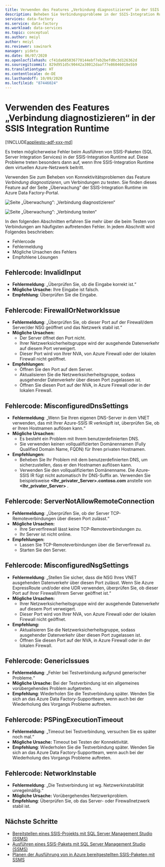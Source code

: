```yaml
---
title: Verwenden des Features „Verbindung diagnostizieren“ in der SSIS Integration Runtime
description: Beheben Sie Verbindungsprobleme in der SSIS-Integration Runtime mithilfe des Features „Verbindung diagnostizieren“.
services: data-factory
ms.service: data-factory
ms.workload: data-services
ms.topic: conceptual
ms.author: meiyl
author: meiyl
ms.reviewer: sawinark
manager: yidetu
ms.date: 06/07/2020
ms.openlocfilehash: cf41da685036770144ebf7eb2befd0c3d126362d
ms.sourcegitcommit: 829d951d5c90442a38012daaf77e86046018e5b9
ms.translationtype: HT
ms.contentlocale: de-DE
ms.lasthandoff: 10/09/2020
ms.locfileid: "87446024"
---
```

# <a name="use-the-diagnose-connectivity-feature-in-the-ssis-integration-runtime"></a>Verwenden des Features „Verbindung diagnostizieren“ in der SSIS Integration Runtime

[!INCLUDE[appliesto-adf-xxx-md](includes/appliesto-adf-xxx-md.md)]

Es treten möglicherweise Fehler beim Ausführen von SSIS-Paketen (SQL Server Integration Services) in der SSIS-Integration Runtime auf. Diese Probleme treten besonders dann auf, wenn Ihre SSIS-Integration Runtime dem virtuellen Azure-Netzwerk beitritt.

Verwenden Sie zum Beheben von Konnektivitätsproblemen das Feature *Verbindung diagnostizieren*, um Verbindungen zu testen. Sie finden dieses Feature auf der Seite „Überwachung“ der SSIS-Integration Runtime im Azure Data Factory-Portal.

 ![Seite „Überwachung“: „Verbindung diagnostizieren“](media/ssis-integration-runtime-diagnose-connectivity-faq/ssis-monitor-diagnose-connectivity.png)

 ![Seite „Überwachung“: „Verbindung testen“](media/ssis-integration-runtime-diagnose-connectivity-faq/ssis-monitor-test-connection.png)

In den folgenden Abschnitten erfahren Sie mehr über die beim Testen von Verbindungen am häufigsten auftretenden Fehler. In jedem Abschnitt wird Folgendes beschrieben:

- Fehlercode
- Fehlermeldung
- Mögliche Ursachen des Fehlers
- Empfohlene Lösungen

## <a name="error-code-invalidinput"></a>Fehlercode: InvalidInput

- **Fehlermeldung**: „Überprüfen Sie, ob die Eingabe korrekt ist.“
- **Mögliche Ursache:** Ihre Eingabe ist falsch.
- **Empfehlung**: Überprüfen Sie die Eingabe.

## <a name="error-code-firewallornetworkissue"></a>Fehlercode: FirewallOrNetworkIssue

- **Fehlermeldung**: „Überprüfen Sie, ob dieser Port auf der Firewall/dem Server/der NSG geöffnet und das Netzwerk stabil ist.“
- **Mögliche Ursachen:**
  - Der Server öffnet den Port nicht.
  - Ihrer Netzwerksicherheitsgruppe wird der ausgehende Datenverkehr auf diesem Port verweigert.
  - Dieser Port wird von Ihrer NVA, von Azure Firewall oder der lokalen Firewall nicht geöffnet.
- **Empfehlungen:**
  - Öffnen Sie den Port auf dem Server.
  - Aktualisieren Sie die Netzwerksicherheitsgruppe, sodass ausgehender Datenverkehr über diesen Port zugelassen ist.
  - Öffnen Sie diesen Port auf der NVA, in Azure Firewall oder in der lokalen Firewall.

## <a name="error-code-misconfigureddnssettings"></a>Fehlercode: MisconfiguredDnsSettings

- **Fehlermeldung**: „Wenn Sie Ihren eigenen DNS-Server in dem VNET verwenden, das mit Ihrer Azure-SSIS IR verknüpft ist, überprüfen Sie, ob er Ihren Hostnamen auflösen kann.“
- **Mögliche Ursachen:**
  -  Es besteht ein Problem mit Ihrem benutzerdefinierten DNS.
  -  Sie verwenden keinen vollqualifizierten Domänennamen (Fully Qualified Domain Name, FQDN) für Ihren privaten Hostnamen.
- **Empfehlungen:**
  -  Beheben Sie Ihr Problem mit dem benutzerdefinierten DNS, um sicherzustellen, dass er den Hostnamen auflösen kann.
  -  Verwenden Sie den vollqualifizierten Domänenname. Die Azure-SSIS IR fügt nicht automatisch Ihr DNS-Suffix an. Verwenden Sie beispielsweise **<Ihr_privater_Server>.contoso.com** anstelle von **<Ihr_privater_Server>** .

## <a name="error-code-servernotallowremoteconnection"></a>Fehlercode: ServerNotAllowRemoteConnection

- **Fehlermeldung**: „Überprüfen Sie, ob der Server TCP-Remoteverbindungen über diesen Port zulässt.“
- **Mögliche Ursachen:**
  -  Ihre Serverfirewall lässt keine TCP-Remoteverbindungen zu.
  -  Ihr Server ist nicht online.
- **Empfehlungen:**
  -  Lassen Sie TCP-Remoteverbindungen über die Serverfirewall zu.
  -  Starten Sie den Server.
   
## <a name="error-code-misconfigurednsgsettings"></a>Fehlercode: MisconfiguredNsgSettings

- **Fehlermeldung**: „Stellen Sie sicher, dass die NSG Ihres VNET ausgehenden Datenverkehr über diesen Port zulässt. Wenn Sie Azure ExpressRoute und/oder eine UDR verwenden, überprüfen Sie, ob dieser Port auf Ihrer Firewall/Ihrem Server geöffnet ist.“
- **Mögliche Ursachen:**
  -  Ihrer Netzwerksicherheitsgruppe wird der ausgehende Datenverkehr auf diesem Port verweigert.
  -  Dieser Port wird von Ihrer NVA, von Azure Firewall oder der lokalen Firewall nicht geöffnet.
- **Empfehlung:**
  -  Aktualisieren Sie die Netzwerksicherheitsgruppe, sodass ausgehender Datenverkehr über diesen Port zugelassen ist.
  -  Öffnen Sie diesen Port auf der NVA, in Azure Firewall oder in der lokalen Firewall.

## <a name="error-code-genericissues"></a>Fehlercode: GenericIssues

- **Fehlermeldung**: „Fehler bei Testverbindung aufgrund generischer Probleme.“
- **Mögliche Ursache:** Bei der Testverbindung ist ein allgemeines vorübergehendes Problem aufgetreten.
- **Empfehlung**: Wiederholen Sie die Testverbindung später. Wenden Sie sich an das Azure Data Factory-Supportteam, wenn auch bei der Wiederholung des Vorgangs Probleme auftreten.

## <a name="error-code-pspingexecutiontimeout"></a>Fehlercode: PSPingExecutionTimeout

- **Fehlermeldung**: „Timeout bei Testverbindung, versuchen Sie es später noch mal.“
- **Mögliche Ursache:** Timeout bei Testen der Konnektivität.
- **Empfehlung**: Wiederholen Sie die Testverbindung später. Wenden Sie sich an das Azure Data Factory-Supportteam, wenn auch bei der Wiederholung des Vorgangs Probleme auftreten.

## <a name="error-code-networkinstable"></a>Fehlercode: NetworkInstable

- **Fehlermeldung**: „Die Testverbindung ist wg. Netzwerkinstabilität unregelmäßig.“
- **Mögliche Ursache:** Vorübergehendes Netzwerkproblem.
- **Empfehlung**: Überprüfen Sie, ob das Server- oder Firewallnetzwerk stabil ist.

## <a name="next-steps"></a>Nächste Schritte

- [Bereitstellen eines SSIS-Projekts mit SQL Server Management Studio (SSMS)](https://docs.microsoft.com/sql/integration-services/ssis-quickstart-deploy-ssms)
- [Ausführen eines SSIS-Pakets mit SQL Server Management Studio (SSMS)](https://docs.microsoft.com/sql/integration-services/ssis-quickstart-run-ssms)
- [Planen der Ausführung von in Azure bereitgestellten SSIS-Paketen mit SSMS](https://docs.microsoft.com/sql/integration-services/lift-shift/ssis-azure-schedule-packages-ssms?view=sql-server-ver15)
